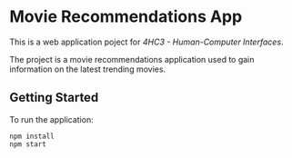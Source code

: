 # Movie Recommendations App

This is a web application poject for *4HC3 - Human-Computer Interfaces*.

The project is a movie recommendations application used to gain information on the latest trending movies.

## Getting Started
To run the application:

    npm install
    npm start

